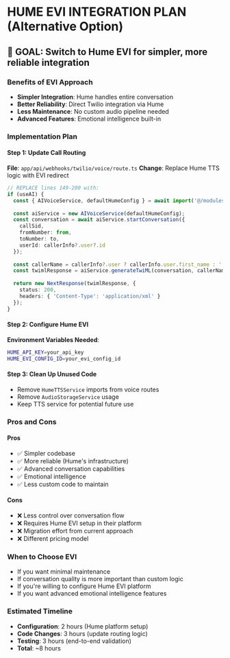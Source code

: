 # HUME EVI INTEGRATION PLAN (Alternative Option)

## 🎯 GOAL: Switch to Hume EVI for simpler, more reliable integration

### Benefits of EVI Approach
- **Simpler Integration**: Hume handles entire conversation
- **Better Reliability**: Direct Twilio integration via Hume
- **Less Maintenance**: No custom audio pipeline needed
- **Advanced Features**: Emotional intelligence built-in

### Implementation Plan

#### Step 1: Update Call Routing
**File**: `app/api/webhooks/twilio/voice/route.ts`
**Change**: Replace Hume TTS logic with EVI redirect

```typescript
// REPLACE lines 149-200 with:
if (useAI) {
  const { AIVoiceService, defaultHumeConfig } = await import('@/modules/ai-voice-agent');
  
  const aiService = new AIVoiceService(defaultHumeConfig);
  const conversation = await aiService.startConversation({
    callSid,
    fromNumber: from,
    toNumber: to,
    userId: callerInfo?.user?.id
  });
  
  const callerName = callerInfo?.user ? callerInfo.user.first_name : '';
  const twimlResponse = aiService.generateTwiML(conversation, callerName);
  
  return new NextResponse(twimlResponse, {
    status: 200,
    headers: { 'Content-Type': 'application/xml' }
  });
}
```

#### Step 2: Configure Hume EVI
**Environment Variables Needed**:
```bash
HUME_API_KEY=your_api_key
HUME_EVI_CONFIG_ID=your_evi_config_id
```

#### Step 3: Clean Up Unused Code
- Remove `HumeTTSService` imports from voice routes
- Remove `AudioStorageService` usage
- Keep TTS service for potential future use

### Pros and Cons

#### Pros
- ✅ Simpler codebase
- ✅ More reliable (Hume's infrastructure)
- ✅ Advanced conversation capabilities
- ✅ Emotional intelligence
- ✅ Less custom code to maintain

#### Cons  
- ❌ Less control over conversation flow
- ❌ Requires Hume EVI setup in their platform
- ❌ Migration effort from current approach
- ❌ Different pricing model

### When to Choose EVI
- If you want minimal maintenance
- If conversation quality is more important than custom logic
- If you're willing to configure Hume EVI platform
- If you want advanced emotional intelligence features

### Estimated Timeline
- **Configuration**: 2 hours (Hume platform setup)
- **Code Changes**: 3 hours (update routing logic)
- **Testing**: 3 hours (end-to-end validation)
- **Total**: ~8 hours 